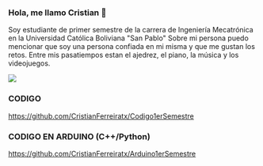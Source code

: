 ### Hola, me llamo Cristian 👋
 Soy estudiante de primer semestre de la carrera de Ingeniería Mecatrónica en la Universidad Católica Boliviana "San Pablo"
 Sobre mi persona puedo mencionar que soy una persona confiada en mi misma y que me gustan los retos. Entre mis pasatiempos estan el ajedrez, el piano, la música y los videojuegos.

<img src=https://tenor.com/es-US/view/gato-cansei-de-ser-gato-chico-cat-computer-gif-16491688.gif>
</p>

### CODIGO
https://github.com/CristianFerreiratx/Codigo1erSemestre
### CODIGO EN ARDUINO (C++/Python)
https://github.com/CristianFerreiratx/Arduino1erSemestre

